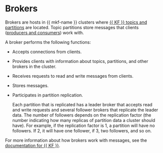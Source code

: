 # Brokers

Brokers are hosts in {{ mkf-name }} clusters where [{{ KF }} topics and partitions](topics.md) are located.
Topic partitions store messages that clients ([producers and consumers](producers-consumers.md)) work with.

A broker performs the following functions:

- Accepts connections from clients.

- Provides clients with information about topics, partitions, and other brokers in the cluster.

- Receives requests to read and write messages from clients.

- Stores messages.

- Participates in partition replication.

  Each partition that is replicated has a leader broker that accepts read and write requests and several follower brokers that replicate the leader data. The number of followers depends on the replication factor (the number indicating how many replicas of partition data a cluster should have). For example, if the replication factor is 1, a partition will have no followers. If 2, it will have one follower, if 3, two followers, and so on.

For more information about how brokers work with messages, see the [documentation for {{ KF }}](https://kafka.apache.org/documentation/#semantics).
